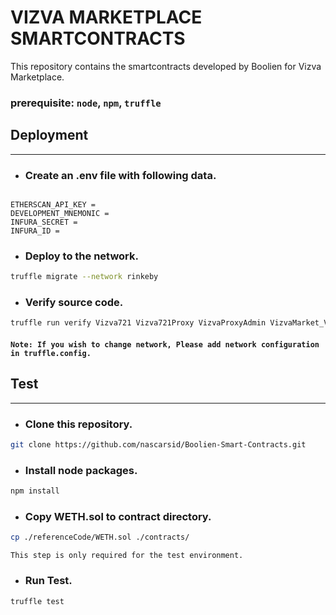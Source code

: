 VIZVA MARKETPLACE SMARTCONTRACTS
================================

This repository contains the smartcontracts developed by Boolien for Vizva Marketplace.

### prerequisite: `node`, `npm`, `truffle`

Deployment
---
***

* ### Create an .env file with following data.

```.env

ETHERSCAN_API_KEY =
DEVELOPMENT_MNEMONIC =
INFURA_SECRET =
INFURA_ID =
```

* ### Deploy to the network.

```BASH
truffle migrate --network rinkeby
```

* ### Verify source code.

```BASH
truffle run verify Vizva721 Vizva721Proxy VizvaProxyAdmin VizvaMarket_V1 VizvaMarketProxy --network rinkeby
```

#### `Note: If you wish to change network, Please add network configuration in truffle.config.`


Test
---
***

* ### Clone this repository.

```BASH
git clone https://github.com/nascarsid/Boolien-Smart-Contracts.git
```

* ### Install node packages.

```BASH
npm install
```

* ### Copy WETH.sol to contract directory.

```BASH
cp ./referenceCode/WETH.sol ./contracts/
```
`This step is only required for the test environment.`
* ### Run Test.

```BASH
truffle test
```